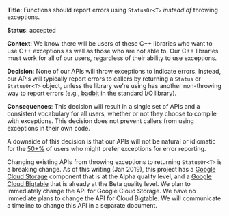 **Title**: Functions should report errors using `StatusOr<T>` *instead of*
throwing exceptions.

**Status**: accepted

**Context**: We know there will be users of these C++ libraries who want to use
C++ exceptions as well as those who are not able to. Our C++ libraries must work
for all of our users, regardless of their ability to use exceptions.

**Decision**: None of our APIs will throw exceptions to indicate errors.
Instead, our APIs will typically report errors to callers by returning a
`Status` or `StatusOr<T>` object, unless the library we're using has another
non-throwing way to report errors (e.g., [badbit][badbit-link] in the standard
I/O library).

**Consequences**: This decision will result in a single set of APIs and a
consistent vocabulary for all users, whether or not they choose to compile with
exceptions. This decision does not prevent callers from using exceptions in
their own code.

A downside of this decision is that our APIs will not be natural or idiomatic
for the [50+%][survey-link] of users who might prefer exceptions for error
reporting.

Changing existing APIs from throwing exceptions to returning `StatusOr<T>` is a
breaking change. As of this writing (Jan 2019), this project has a
[Google Cloud Storage][gcs-link] component that is at the Alpha quality level,
and a [Google Cloud Bigtable][bigtable-link] that is already at the Beta quality
level. We plan to immediately change the API for Google Cloud Storage. We have
no immediate plans to change the API for Cloud Bigtable. We will communicate a
timeline to change this API in a separate document.

[badbit-link]: https://en.cppreference.com/w/cpp/io/ios_base/iostate
[bigtable-link]: https://github.com/googleapis/google-cloud-cpp/tree/main/google/cloud/bigtable
[gcs-link]: https://github.com/googleapis/google-cloud-cpp/tree/main/google/cloud/storage
[survey-link]: https://isocpp.org/blog/2018/03/results-summary-cpp-foundation-developer-survey-lite-2018-02
